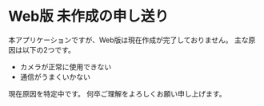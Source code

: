 # Web版 未作成の申し送り

本アプリケーションですが、Web版は現在作成が完了しておりません。
主な原因は以下の2つです。

- カメラが正常に使用できない
- 通信がうまくいかない

現在原因を特定中です。
何卒ご理解をよろしくお願い申し上げます。
